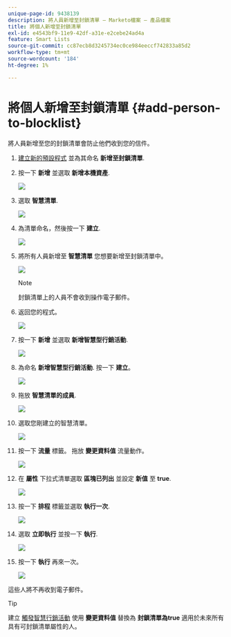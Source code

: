 ```yaml
---
unique-page-id: 9438139
description: 將人員新增至封鎖清單 — Marketo檔案 — 產品檔案
title: 將個人新增至封鎖清單
exl-id: e4543bf9-11e9-42df-a31e-e2cebe24ad4a
feature: Smart Lists
source-git-commit: cc87ecb8d3245734ec0ce984eeccf742833a85d2
workflow-type: tm+mt
source-wordcount: '184'
ht-degree: 1%

---
```


# 將個人新增至封鎖清單 {#add-person-to-blocklist}

將人員新增至您的封鎖清單會防止他們收到您的信件。

1. [建立新的預設程式](/help/marketo/product-docs/core-marketo-concepts/programs/creating-programs/create-a-program.md) 並為其命名 **新增至封鎖清單**.

1. 按一下 **新增** 並選取 **新增本機資產**.

   ![](assets/add-person-to-blocklist-1.png)

1. 選取 **智慧清單**.

   ![](assets/add-person-to-blocklist-2.png)

1. 為清單命名，然後按一下 **建立**.

   ![](assets/add-person-to-blocklist-3.png)

1. 將所有人員新增至 **智慧清單** 您想要新增至封鎖清單中。

   ![](assets/add-person-to-blocklist-4.png)

   >[!NOTE]
   >
   >封鎖清單上的人員不會收到操作電子郵件。

1. 返回您的程式。

   ![](assets/add-person-to-blocklist-5.png)

1. 按一下 **新增** 並選取 **新增智慧型行銷活動**.

   ![](assets/add-person-to-blocklist-6.png)

1. 為命名 **新增智慧型行銷活動**. 按一下 **建立**。

   ![](assets/add-person-to-blocklist-7.png)

1. 拖放 **智慧清單的成員**.

   ![](assets/add-person-to-blocklist-8.png)

1. 選取您剛建立的智慧清單。

   ![](assets/add-person-to-blocklist-9.png)

1. 按一下 **流量** 標籤。 拖放 **變更資料值** 流量動作。

   ![](assets/add-person-to-blocklist-10.png)

1. 在 **屬性** 下拉式清單選取 **區塊已列出** 並設定 **新值** 至 **true**.

   ![](assets/add-person-to-blocklist-11.png)

1. 按一下 **排程** 標籤並選取 **執行一次**.

   ![](assets/add-person-to-blocklist-12.png)

1. 選取 **立即執行** 並按一下 **執行**.

   ![](assets/add-person-to-blocklist-13.png)

1. 按一下 **執行** 再來一次。

   ![](assets/add-person-to-blocklist-14.png)

這些人將不再收到電子郵件。

>[!TIP]
>
>建立 [觸發智慧行銷活動](/help/marketo/product-docs/core-marketo-concepts/smart-campaigns/creating-a-smart-campaign/create-a-new-smart-campaign.md) 使用 **變更資料值** 替換為 **封鎖清單為true** 適用於未來所有具有可封鎖清單屬性的人。

